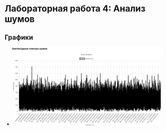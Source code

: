 # Лабораторная работа 4: Анализ шумов

## Графики
- ![Амплитудный спектр белого шума](images/white.png)
